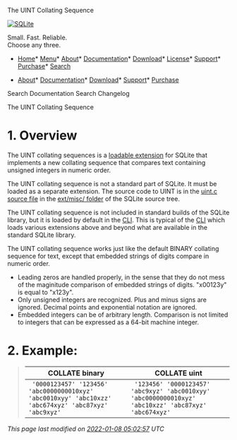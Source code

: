 




The UINT Collating Sequence




[![SQLite](images/sqlite370_banner.gif)](index.html)


Small. Fast. Reliable.  
Choose any three.


* [Home](index.html)* [Menu](javascript:void(0))* [About](about.html)* [Documentation](docs.html)* [Download](download.html)* [License](copyright.html)* [Support](support.html)* [Purchase](prosupport.html)* [Search](javascript:void(0))




* [About](about.html)* [Documentation](docs.html)* [Download](download.html)* [Support](support.html)* [Purchase](prosupport.html)






Search Documentation
Search Changelog










The UINT Collating Sequence


# 1\. Overview


 The UINT collating sequences is a [loadable extension](loadext.html) for
SQLite that implements a new collating sequence that compares text
containing unsigned integers in numeric order.



 The UINT collating sequence is not a standard part of SQLite.
It must be loaded as a separate extension. The source code to
UINT is in the [uint.c source file](https://sqlite.org/src/file/ext/misc/uint.c)
in the [ext/misc/ folder](https://sqlite.org/src/file/ext/misc) of the
SQLite source tree.



 The UINT collating sequence is not included in standard builds of
the SQLite library, but it is loaded by default in the [CLI](cli.html). This
is typical of the [CLI](cli.html) which loads various extensions above and beyond
what are available in the standard SQLite library.



 The UINT collating sequence works just like the default
BINARY collating sequence for text, except that embedded strings
of digits compare in numeric order.



* Leading zeros are handled properly, in the sense that
they do not mess of the maginitude comparison of embedded
strings of digits. "x00123y" is equal to "x123y".
* Only unsigned integers are recognized. Plus and minus
signs are ignored. Decimal points and exponential notation
are ignored.
* Embedded integers can be of arbitrary length. Comparison
is not limited to integers that can be expressed as a
64\-bit machine integer.


# 2\. Example:



> | COLLATE binary | COLLATE uint |
> | --- | --- |
> | ```  '0000123457' '123456' 'abc0000000010xyz' 'abc0010xyy' 'abc10xzz' 'abc674xyz' 'abc87xyz' 'abc9xyz' ``` | ```  '123456' '0000123457' 'abc9xyz' 'abc0010xyy' 'abc0000000010xyz' 'abc10xzz' 'abc87xyz' 'abc674xyz' ``` |


*This page last modified on [2022\-01\-08 05:02:57](https://sqlite.org/docsrc/honeypot) UTC* 


